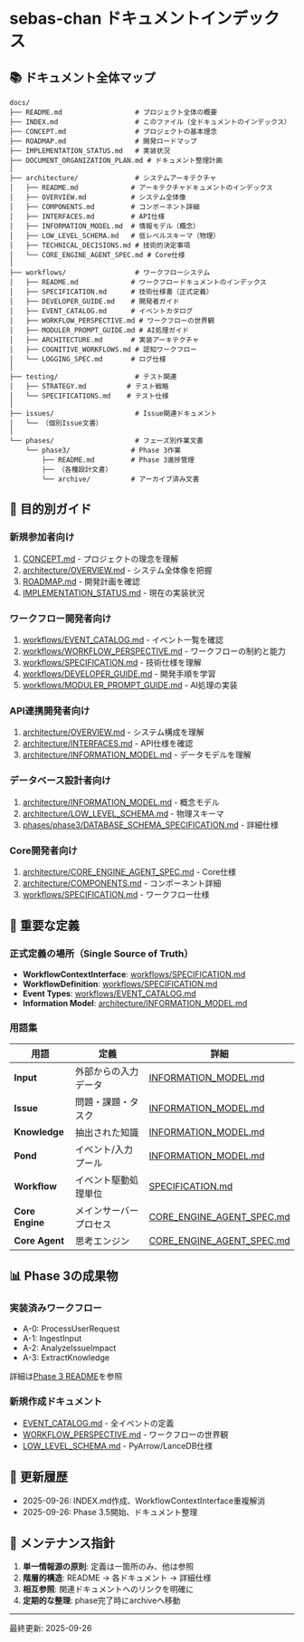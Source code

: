 # sebas-chan ドキュメントインデックス

## 📚 ドキュメント全体マップ

```
docs/
├── README.md                  # プロジェクト全体の概要
├── INDEX.md                   # このファイル（全ドキュメントのインデックス）
├── CONCEPT.md                 # プロジェクトの基本理念
├── ROADMAP.md                 # 開発ロードマップ
├── IMPLEMENTATION_STATUS.md   # 実装状況
├── DOCUMENT_ORGANIZATION_PLAN.md # ドキュメント整理計画
│
├── architecture/              # システムアーキテクチャ
│   ├── README.md             # アーキテクチャドキュメントのインデックス
│   ├── OVERVIEW.md           # システム全体像
│   ├── COMPONENTS.md         # コンポーネント詳細
│   ├── INTERFACES.md         # API仕様
│   ├── INFORMATION_MODEL.md  # 情報モデル（概念）
│   ├── LOW_LEVEL_SCHEMA.md   # 低レベルスキーマ（物理）
│   ├── TECHNICAL_DECISIONS.md # 技術的決定事項
│   └── CORE_ENGINE_AGENT_SPEC.md # Core仕様
│
├── workflows/                 # ワークフローシステム
│   ├── README.md             # ワークフロードキュメントのインデックス
│   ├── SPECIFICATION.md      # 技術仕様書（正式定義）
│   ├── DEVELOPER_GUIDE.md    # 開発者ガイド
│   ├── EVENT_CATALOG.md      # イベントカタログ
│   ├── WORKFLOW_PERSPECTIVE.md # ワークフローの世界観
│   ├── MODULER_PROMPT_GUIDE.md # AI処理ガイド
│   ├── ARCHITECTURE.md       # 実装アーキテクチャ
│   ├── COGNITIVE_WORKFLOWS.md # 認知ワークフロー
│   └── LOGGING_SPEC.md       # ログ仕様
│
├── testing/                   # テスト関連
│   ├── STRATEGY.md          # テスト戦略
│   └── SPECIFICATIONS.md    # テスト仕様
│
├── issues/                    # Issue関連ドキュメント
│   └── （個別Issue文書）
│
└── phases/                    # フェーズ別作業文書
    └── phase3/               # Phase 3作業
        ├── README.md         # Phase 3進捗管理
        ├── （各種設計文書）
        └── archive/          # アーカイブ済み文書

```

## 🎯 目的別ガイド

### 新規参加者向け
1. [CONCEPT.md](CONCEPT.md) - プロジェクトの理念を理解
2. [architecture/OVERVIEW.md](architecture/OVERVIEW.md) - システム全体像を把握
3. [ROADMAP.md](ROADMAP.md) - 開発計画を確認
4. [IMPLEMENTATION_STATUS.md](IMPLEMENTATION_STATUS.md) - 現在の実装状況

### ワークフロー開発者向け
1. [workflows/EVENT_CATALOG.md](workflows/EVENT_CATALOG.md) - イベント一覧を確認
2. [workflows/WORKFLOW_PERSPECTIVE.md](workflows/WORKFLOW_PERSPECTIVE.md) - ワークフローの制約と能力
3. [workflows/SPECIFICATION.md](workflows/SPECIFICATION.md) - 技術仕様を理解
4. [workflows/DEVELOPER_GUIDE.md](workflows/DEVELOPER_GUIDE.md) - 開発手順を学習
5. [workflows/MODULER_PROMPT_GUIDE.md](workflows/MODULER_PROMPT_GUIDE.md) - AI処理の実装

### API連携開発者向け
1. [architecture/OVERVIEW.md](architecture/OVERVIEW.md) - システム構成を理解
2. [architecture/INTERFACES.md](architecture/INTERFACES.md) - API仕様を確認
3. [architecture/INFORMATION_MODEL.md](architecture/INFORMATION_MODEL.md) - データモデルを理解

### データベース設計者向け
1. [architecture/INFORMATION_MODEL.md](architecture/INFORMATION_MODEL.md) - 概念モデル
2. [architecture/LOW_LEVEL_SCHEMA.md](architecture/LOW_LEVEL_SCHEMA.md) - 物理スキーマ
3. [phases/phase3/DATABASE_SCHEMA_SPECIFICATION.md](phases/phase3/DATABASE_SCHEMA_SPECIFICATION.md) - 詳細仕様

### Core開発者向け
1. [architecture/CORE_ENGINE_AGENT_SPEC.md](architecture/CORE_ENGINE_AGENT_SPEC.md) - Core仕様
2. [architecture/COMPONENTS.md](architecture/COMPONENTS.md) - コンポーネント詳細
3. [workflows/SPECIFICATION.md](workflows/SPECIFICATION.md) - ワークフロー仕様

## 🔑 重要な定義

### 正式定義の場所（Single Source of Truth）
- **WorkflowContextInterface**: [workflows/SPECIFICATION.md](workflows/SPECIFICATION.md#workflowcontext)
- **WorkflowDefinition**: [workflows/SPECIFICATION.md](workflows/SPECIFICATION.md#workflowdefinition)
- **Event Types**: [workflows/EVENT_CATALOG.md](workflows/EVENT_CATALOG.md)
- **Information Model**: [architecture/INFORMATION_MODEL.md](architecture/INFORMATION_MODEL.md)

### 用語集
| 用語 | 定義 | 詳細 |
|-----|------|------|
| **Input** | 外部からの入力データ | [INFORMATION_MODEL.md](architecture/INFORMATION_MODEL.md#input) |
| **Issue** | 問題・課題・タスク | [INFORMATION_MODEL.md](architecture/INFORMATION_MODEL.md#issue) |
| **Knowledge** | 抽出された知識 | [INFORMATION_MODEL.md](architecture/INFORMATION_MODEL.md#knowledge) |
| **Pond** | イベント/入力プール | [INFORMATION_MODEL.md](architecture/INFORMATION_MODEL.md#pond) |
| **Workflow** | イベント駆動処理単位 | [SPECIFICATION.md](workflows/SPECIFICATION.md) |
| **Core Engine** | メインサーバープロセス | [CORE_ENGINE_AGENT_SPEC.md](architecture/CORE_ENGINE_AGENT_SPEC.md) |
| **Core Agent** | 思考エンジン | [CORE_ENGINE_AGENT_SPEC.md](architecture/CORE_ENGINE_AGENT_SPEC.md) |

## 📊 Phase 3の成果物

### 実装済みワークフロー
- A-0: ProcessUserRequest
- A-1: IngestInput
- A-2: AnalyzeIssueImpact
- A-3: ExtractKnowledge

詳細は[Phase 3 README](phases/phase3/README.md)を参照

### 新規作成ドキュメント
- [EVENT_CATALOG.md](workflows/EVENT_CATALOG.md) - 全イベントの定義
- [WORKFLOW_PERSPECTIVE.md](workflows/WORKFLOW_PERSPECTIVE.md) - ワークフローの世界観
- [LOW_LEVEL_SCHEMA.md](architecture/LOW_LEVEL_SCHEMA.md) - PyArrow/LanceDB仕様

## 🔄 更新履歴

- 2025-09-26: INDEX.md作成、WorkflowContextInterface重複解消
- 2025-09-26: Phase 3.5開始、ドキュメント整理

## 📝 メンテナンス指針

1. **単一情報源の原則**: 定義は一箇所のみ、他は参照
2. **階層的構造**: README → 各ドキュメント → 詳細仕様
3. **相互参照**: 関連ドキュメントへのリンクを明確に
4. **定期的な整理**: phase完了時にarchiveへ移動

---
最終更新: 2025-09-26